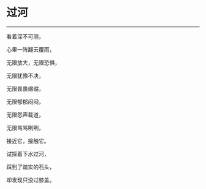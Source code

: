 # 过河
---

看着深不可测，

心里一阵翻云覆雨，

无限放大，无限恐惧，

无限犹豫不决，

无限畏畏缩缩，

无限郁郁闷闷，

无限怨声载道，

无限骂骂咧咧，

接近它，接触它。

试探着下水过河，

踩到了踏实的石头，

却发现只没过膝盖。
